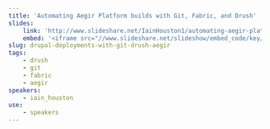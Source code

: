 ```yaml
---
title: 'Automating Aegir Platform builds with Git, Fabric, and Drush'
slides:
    link: 'http://www.slideshare.net/IainHouston1/automating-aegir-platform-builds-with-git-fabric-and-drush'
    embed: '<iframe src="//www.slideshare.net/slideshow/embed_code/key/rlMGOejNz5T71j" width="425" height="355" frameborder="0" marginwidth="0" marginheight="0" scrolling="no" style="border:1px solid #CCC; border-width:1px; margin-bottom:5px; max-width: 100%;" allowfullscreen></iframe>'
slug: drupal-deployments-with-git-drush-aegir
tags:
    - drush
    - git
    - fabric
    - aegir
speakers:
    - iain_houston
use:
    - speakers
---
```

